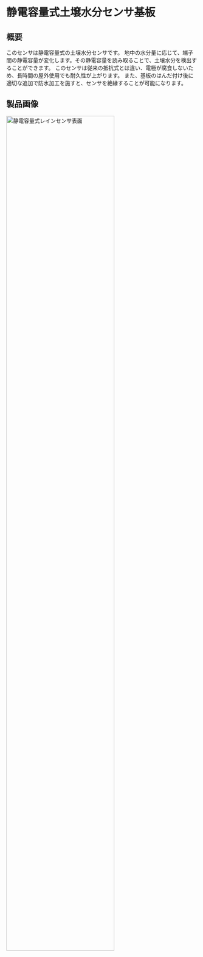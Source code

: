 # 静電容量式土壌水分センサ基板
## 概要
このセンサは静電容量式の土壌水分センサです。 地中の水分量に応じて、端子間の静電容量が変化します。その静電容量を読み取ることで、土壌水分を検出することができます。 このセンサは従来の抵抗式とは違い、電極が腐食しないため、長時間の屋外使用でも耐久性が上がります。 また、基板のはんだ付け後に適切な追加で防水加工を施すと、センサを絶縁することが可能になります。

## 製品画像
<img src="board-front.jpg" alt="静電容量式レインセンサ表面" width="75%">
